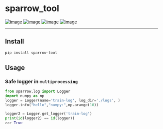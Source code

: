 # sparrow_tool
[![image](https://img.shields.io/badge/Pypi-0.4.6-green.svg)](https://pypi.org/project/sparrow_tool)
[![image](https://img.shields.io/badge/python-3.6+-blue.svg)](https://www.python.org/)
[![image](https://img.shields.io/badge/license-GNU_GPL--v3-blue.svg)](LICENSE)
[![image](https://img.shields.io/badge/author-kunyuan-orange.svg?style=flat-square&logo=appveyor)](https://github.com/beidongjiedeguang)


-------------------------
## Install
```bash
pip install sparrow-tool
```

## Usage

### Safe logger in `multiprocessing`
```python
from sparrow.log import Logger
import numpy as np
logger = Logger(name='train-log', log_dir='./logs', )
logger.info("hello","numpy:",np.arange(10))

logger2 = Logger.get_logger('train-log')
print(id(logger2) == id(logger))
>>> True
```

